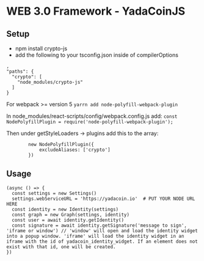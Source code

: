 # WEB 3.0 Framework - YadaCoinJS

## Setup
 - npm install crypto-js
 - add the following to your tsconfig.json inside of compilerOptions
```
,
"paths": {
  "crypto": [
    "node_modules/crypto-js"
  ]
}
```
For webpack >= version 5
`yarrn add node-polyfill-webpack-plugin`

In node_modules/react-scripts/config/webpack.config.js add:
`const NodePolyfillPlugin = require('node-polyfill-webpack-plugin');`

Then under getStyleLoaders -> plugins add this to the array:
```
		new NodePolyfillPlugin({
			excludeAliases: ['crypto']
		})
```

## Usage
```
(async () => {
  const settings = new Settings()
  settings.webServiceURL = 'https://yadacoin.io'  # PUT YOUR NODE URL HERE
  const identity = new Identity(settings)
  const graph = new Graph(settings, identity)
  const user = await identity.getIdentity()
  const signature = await identity.getSignature('message to sign', 'iframe or window') // 'window' will open and load the identity widget into a popup window. 'iframe' will load the identity widget in an iframe with the id of yadacoin_identity_widget. If an element does not exist with that id, one will be created.
})
```
